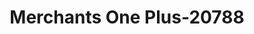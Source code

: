 ---
f_zip-code: 21228
f_state-code: MD
title: Merchants One Plus-20788
f_phone: 410-788-3881
f_city-only: Catonsville
f_address: 583 Frederick Road Catonsville
f_location-unique-id: '20788'
slug: merchants-one-plus-20788
updated-on: '2024-05-30T13:46:58.046Z'
created-on: '2024-05-30T13:36:59.803Z'
published-on: '2024-05-30T13:54:32.469Z'
f_city-state: cms/city/catonsville-md.md
f_company: cms/company/merchants-one-plus.md
f_state: cms/state/maryland.md
layout: '[payday-loan].html'
tags: payday-loan
---